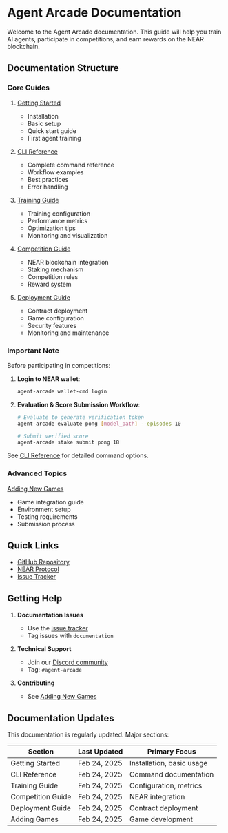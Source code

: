 # Agent Arcade Documentation

Welcome to the Agent Arcade documentation. This guide will help you train AI agents, participate in competitions, and earn rewards on the NEAR blockchain.

## Documentation Structure

### Core Guides

1. [Getting Started](getting-started.md)
   - Installation
   - Basic setup
   - Quick start guide
   - First agent training

2. [CLI Reference](cli-reference.md)
   - Complete command reference
   - Workflow examples
   - Best practices
   - Error handling

3. [Training Guide](training-guide.md)
   - Training configuration
   - Performance metrics
   - Optimization tips
   - Monitoring and visualization

4. [Competition Guide](competition-guide.md)
   - NEAR blockchain integration
   - Staking mechanism
   - Competition rules
   - Reward system

5. [Deployment Guide](deployment-guide.md)
   - Contract deployment
   - Game configuration
   - Security features
   - Monitoring and maintenance

### Important Note

Before participating in competitions:

1. **Login to NEAR wallet**:

   ```bash
   agent-arcade wallet-cmd login
   ```

2. **Evaluation & Score Submission Workflow**:

   ```bash
   # Evaluate to generate verification token
   agent-arcade evaluate pong [model_path] --episodes 10
   
   # Submit verified score
   agent-arcade stake submit pong 18
   ```

See [CLI Reference](cli-reference.md) for detailed command options.

### Advanced Topics

[Adding New Games](adding-games.md)

- Game integration guide
- Environment setup
- Testing requirements
- Submission process

## Quick Links

- [GitHub Repository](https://github.com/jbarnes850/agent-arcade)
- [NEAR Protocol](https://near.org)
- [Issue Tracker](https://github.com/jbarnes850/agent-arcade/issues)

## Getting Help

1. **Documentation Issues**
   - Use the [issue tracker](https://github.com/jbarnes850/agent-arcade/issues)
   - Tag issues with `documentation`

2. **Technical Support**
   - Join our [Discord community](https://discord.gg/near)
   - Tag: `#agent-arcade`

3. **Contributing**
   - See [Adding New Games](adding-games.md)

## Documentation Updates

This documentation is regularly updated. Major sections:

| Section | Last Updated | Primary Focus |
|---------|--------------|---------------|
| Getting Started | Feb 24, 2025 | Installation, basic usage |
| CLI Reference | Feb 24, 2025 | Command documentation |
| Training Guide | Feb 24, 2025 | Configuration, metrics |
| Competition Guide | Feb 24, 2025 | NEAR integration |
| Deployment Guide | Feb 24, 2025 | Contract deployment |
| Adding Games | Feb 24, 2025 | Game development |
